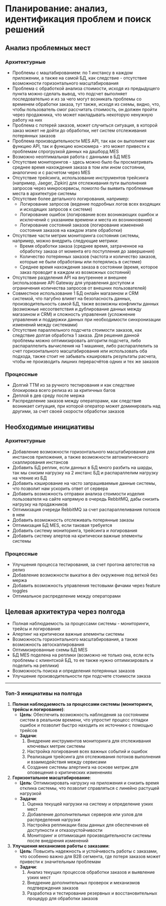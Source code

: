 # Планирование: анализ, идентификация проблем и поиск решений

## Анализ проблемных мест

### Архитектурные

- Проблемы с маштабированием: по 1 инстансу в каждом приложении, а также на самой БД, как следствие - отсутствие возможности горизонтального масштабирования
- Проблема с обработкой анализа стоимости, исходя из предыдущего пункта можно сделать вывод, что подсчет выполняет последовательно и из за чего могут возникать проблемы со временем обработки заказа, тут также, исходя из схемы, видно, что, чтобы пользователь смог рассчитать стоимость, он должен пройти через продажника, что может накладывать некоторую ненужную работу на них
- Проблема с потерей заказов, может случиться ситуация, в которой заказ может не дойти до обработки, нет систем отслеживания потерянных заказов
- Проблема производительности MES API, так как он выполняет как функцию API, так и функцию консюмера - это может привести к проблемам спрогрузкой данных на дашборд MES
- Возможно неоптимальная работа с данными в БД MES
- Отсутствие мониторингов - здесь можно было бы просматривать среднее время нахождения заказа в том или ином состоянии, аналогично и с расчетом через MES
- Отсутствие трейсинга, использование инструментов трейсинга (например, Jaeger, Zipkin) для отслеживания пути выполнения запросов через микросервисы, помогло бы выявить проблемные места в архитектуре системы
- Отсутствие более детального логирования, например:
  - Логирование запросов (ведение подробных логов всех входящих и исходящих запросов к системе)
  - Логирование ошибок (логирование всех возникающих ошибок и исключений с указанием времени и места их возникновения)
  - Логирование состояний заказов (логирование изменений состояния заказов на каждом этапе обработки)
- Отсутствие части метрик мониторинга состояния системы, например, можно внедрить следующие метрики:
  - Время обработки заказа (среднее время, затраченное на обработку заказа от момента его поступления до завершения)
  - Количество потерянных заказов (частота и количество заказов, которые не были обработаны или потерялись в системе)
  - Среднее время нахождения заказа в состоянии (время, которое заказ проводит в каждом из возможных состояний)
- Отсутствие разделения API на внутреннее и внешнее (использование API Gateway для управления доступом и ограничения количества запросов от внешних пользователей)
- Совместное использование 1 БД онлайн магазином и CRM системой, что пагубно влияет на безопасность данных, производительность самой БД, также возможны конфликты данных (возможные несоответствия и дублирование данных между магазином и CRM) и сложность управления (усложнение управления и поддержки данных при необходимости синхронизации изменений между системами)
- Отсутствие параллельного подсчета стоимости заказов, как следствие долгая обработка 1 заказа. Для решения данной проблемы можно оптимизировать алгоритм подсчета, либо распараллелить вычисления на 1 машинке, либо распараллелить за счет горизонтального масштабирования или использовать оба подхода, также стоит не забывать кэшировать результаты расчета, чтобы не производить лишних перерасчётов одних и тех же заказов

### Процессные

- Долгий TTM из за ручного тестирования и как следствие блокировка всего релиза из за критичных багов
- Деплой в дев среду после мержа
- Распределение заказов между операторами, как следствие возникает ситуация, при которой оператор может доминировать над другими, за счет своей скорости обработки заказов

## Необходимые инициативы

### Архитектурные

- Добавление возможности горизонтального масштабирования для инстансов приложения, а также возможности автоматического скаллирования инстансов
- Добавить БД реплик, если данных в БД много разбить на шарды, так мы снизим нагрузку на 2 инстанс БД и распараллелим нагрузку на чтение из БД
- Добавить кэширование на часто запрашиваемые данные системы, что позволит нам ускорить ответ от сервера
- Добавить возможность отправки анализа стоимости изделия пользователя на сайте напрямую в очередь RebbitMQ, дабы снизить нагрузку на продажников
- Оптимизация очереди RebbitMQ за счет распараллеливания потоков в нем
- Добавить возможность отслеживать потерянные заказы
- Оптимизация БД MES, если таковая требуется
- Добавить систему мониторинга, трейсинга и логирования
- Добавить систему алертов на критически важные элементы системы

### Процессные

- Улучшения процесса тестирования, за счет прогона автотестов на релиз
- Добавление возможности выкатки в dev окружение под веткой без мержа
- Добавить возможность управления тестовыми фичами через feature toggles
- Оптимальное распределение между операторами

## Целевая архитектура через полгода

- Полная наблюдаемость за процессами системы - мониторинги, трейсы и логирование
- Алертинг на критически важные алементы системы
- Возможность горизонтального масштабирования, а также возможность автоскаллирования
- Оптимизированные схемы БД MES
- БД MES поделена на реплики (возможно не только она, если есть проблемы с клиентской БД, то ее также нужно оптимизировать и поделить на реплики)
- Возможность поиска и определения потерянных заказов
- Улучшение производительности при подсчете стоимости заказа

---

### Топ-3 инициативы на полгода

1. **Полная наблюдаемость за процессами системы (мониторинги, трейсы и логирование)**:
   - **Цель**: Обеспечить возможность наблюдения за состоянием систем в реальном времени, что упростит процесс отладки ошибок и позволит быстро находить их источники с помощью трейсов
   - **Задачи**:
     1. Внедрение инструментов мониторинга для отслеживания ключевых метрик системы
     2. Настройка логирования всех важных событий и ошибок
     3. Реализация трейсинга для отслеживания потоков выполнения и взаимодействия между сервисами
     4. Создание системы алертинга на основе метрик для оповещения о критических изменениях
2. **Горизонтальное масштабирование**:
   - **Цель**: Оптимизировать нагрузку на приложения и снизить время отклика системы, что позволит справляться с линейно растущей нагрузкой
   - **Задачи**:
     1. Оценка текущей нагрузки на систему и определение узких мест
     2. Добавление дополнительных серверов или узлов для распределения нагрузки
     3. Настройка репликации базы данных для обеспечения её доступности и отказоустойчивости
     4. Мониторинг и оптимизация производительности системы после внедрения изменений
3. **Улучшения механизмов работы с заказами**:
   - **Цель**: Повысить надежность и устойчивость работы с заказами, что особенно важно для B2B сегмента, где потеря заказов может привести к значительным проблемам
   - **Задачи**:
     1. Анализ текущих процессов обработки заказов и выявление узких мест
     2. Внедрение дополнительных проверок и механизмов подтверждения заказов
     3. Разработка и тестирование резервных и восстановительных процедур для обработки заказов

